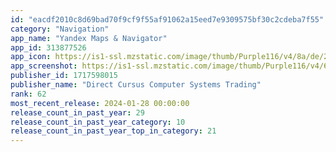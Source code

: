 ```yaml
---
id: "eacdf2010c8d69bad70f9cf9f55af91062a15eed7e9309575bf30c2cdeba7f55"
category: "Navigation"
app_name: "Yandex Maps & Navigator"
app_id: 313877526
app_icon: https://is1-ssl.mzstatic.com/image/thumb/Purple116/v4/8a/de/2d/8ade2d62-f410-a3de-64b4-8c80c340fdb4/AppIcon-0-0-1x_U007epad-0-85-220.png/1024x1024bb.png
app_screenshot: https://is1-ssl.mzstatic.com/image/thumb/Purple116/v4/68/31/7b/68317bb1-6c00-e25f-11e3-4bcbd76965d6/08235693-9f95-4f55-a5a5-c5a47caed200_1_eng_iphone__U2022.png/1284x2778bb.png
publisher_id: 1717598015
publisher_name: "Direct Cursus Computer Systems Trading"
rank: 62
most_recent_release: 2024-01-28 00:00:00
release_count_in_past_year: 29
release_count_in_past_year_category: 10
release_count_in_past_year_top_in_category: 21
---
```

